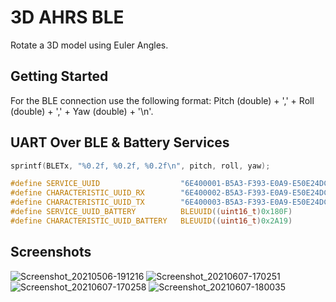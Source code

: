 # 3D AHRS BLE

Rotate a 3D model using Euler Angles.

## Getting Started

For the BLE connection use the following format:
Pitch (double) + ',' + Roll (double) + ',' + Yaw (double) + '\n'.

## UART Over BLE & Battery Services
```C
sprintf(BLETx, "%0.2f, %0.2f, %0.2f\n", pitch, roll, yaw);

#define SERVICE_UUID                  "6E400001-B5A3-F393-E0A9-E50E24DCCA9E"
#define CHARACTERISTIC_UUID_RX        "6E400002-B5A3-F393-E0A9-E50E24DCCA9E"
#define CHARACTERISTIC_UUID_TX        "6E400003-B5A3-F393-E0A9-E50E24DCCA9E"
#define SERVICE_UUID_BATTERY          BLEUUID((uint16_t)0x180F)
#define CHARACTERISTIC_UUID_BATTERY   BLEUUID((uint16_t)0x2A19)
```
## Screenshots
![Screenshot_20210506-191216](https://user-images.githubusercontent.com/84541098/121091501-770e3480-c7c0-11eb-95c3-7cd4e254a070.jpg)
![Screenshot_20210607-170251](https://user-images.githubusercontent.com/84541098/121091503-783f6180-c7c0-11eb-8cdd-5b2885bf9822.jpg)
![Screenshot_20210607-170258](https://user-images.githubusercontent.com/84541098/121091504-783f6180-c7c0-11eb-9c44-b50cebcf5d3b.jpg)
![Screenshot_20210607-180035](https://user-images.githubusercontent.com/84541098/121091506-78d7f800-c7c0-11eb-9f16-aebab1d121b5.jpg)
